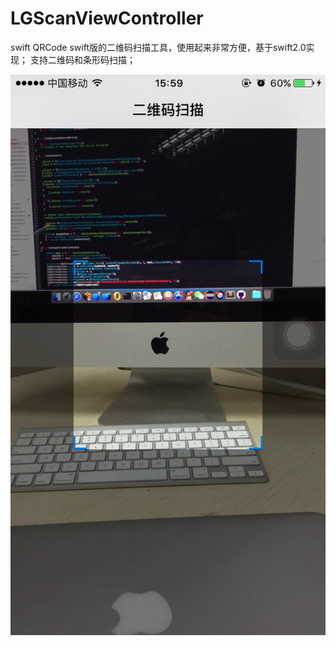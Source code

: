 # LGScanViewController
swift QRCode
swift版的二维码扫描工具，使用起来非常方便，基于swift2.0实现；
支持二维码和条形码扫描；

![demo](https://github.com/jamy0801/LGScanViewController/blob/master/demo/demo.jpg)

